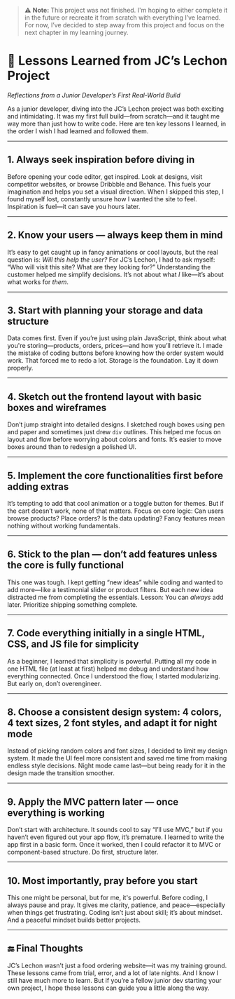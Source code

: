 > ⚠️ **Note:** This project was not finished. I'm hoping to either complete it in the future or recreate it from scratch with everything I’ve learned. For now, I’ve decided to step away from this project and focus on the next chapter in my learning journey.

# 🌟 Lessons Learned from JC’s Lechon Project  
*Reflections from a Junior Developer’s First Real-World Build*

As a junior developer, diving into the JC’s Lechon project was both exciting and intimidating. It was my first full build—from scratch—and it taught me way more than just how to write code. Here are ten key lessons I learned, in the order I wish I had learned and followed them.

---

## 1. Always seek inspiration before diving in  
Before opening your code editor, get inspired. Look at designs, visit competitor websites, or browse Dribbble and Behance. This fuels your imagination and helps you set a visual direction. When I skipped this step, I found myself lost, constantly unsure how I wanted the site to feel. Inspiration is fuel—it can save you hours later.

---

## 2. Know your users — always keep them in mind  
It’s easy to get caught up in fancy animations or cool layouts, but the real question is: *Will this help the user?* For JC’s Lechon, I had to ask myself: “Who will visit this site? What are they looking for?” Understanding the customer helped me simplify decisions. It’s not about what *I* like—it’s about what works for *them*.

---

## 3. Start with planning your storage and data structure  
Data comes first. Even if you’re just using plain JavaScript, think about what you're storing—products, orders, prices—and how you’ll retrieve it. I made the mistake of coding buttons before knowing how the order system would work. That forced me to redo a lot. Storage is the foundation. Lay it down properly.

---

## 4. Sketch out the frontend layout with basic boxes and wireframes  
Don’t jump straight into detailed designs. I sketched rough boxes using pen and paper and sometimes just drew `div` outlines. This helped me focus on layout and flow before worrying about colors and fonts. It’s easier to move boxes around than to redesign a polished UI.

---

## 5. Implement the core functionalities first before adding extras  
It’s tempting to add that cool animation or a toggle button for themes. But if the cart doesn’t work, none of that matters. Focus on core logic: Can users browse products? Place orders? Is the data updating? Fancy features mean nothing without working fundamentals.

---

## 6. Stick to the plan — don’t add features unless the core is fully functional  
This one was tough. I kept getting “new ideas” while coding and wanted to add more—like a testimonial slider or product filters. But each new idea distracted me from completing the essentials. Lesson: You can *always* add later. Prioritize shipping something complete.

---

## 7. Code everything initially in a single HTML, CSS, and JS file for simplicity  
As a beginner, I learned that simplicity is powerful. Putting all my code in one HTML file (at least at first) helped me debug and understand how everything connected. Once I understood the flow, I started modularizing. But early on, don’t overengineer.

---

## 8. Choose a consistent design system: 4 colors, 4 text sizes, 2 font styles, and adapt it for night mode  
Instead of picking random colors and font sizes, I decided to limit my design system. It made the UI feel more consistent and saved me time from making endless style decisions. Night mode came last—but being ready for it in the design made the transition smoother.

---

## 9. Apply the MVC pattern later — once everything is working  
Don’t start with architecture. It sounds cool to say “I’ll use MVC,” but if you haven’t even figured out your app flow, it’s premature. I learned to write the app first in a basic form. Once it worked, then I could refactor it to MVC or component-based structure. Do first, structure later.

---

## 10. Most importantly, pray before you start  
This one might be personal, but for me, it's powerful. Before coding, I always pause and pray. It gives me clarity, patience, and peace—especially when things get frustrating. Coding isn’t just about skill; it’s about mindset. And a peaceful mindset builds better projects.

---

## 🔚 Final Thoughts  
JC’s Lechon wasn’t just a food ordering website—it was my training ground. These lessons came from trial, error, and a lot of late nights. And I know I still have much more to learn. But if you’re a fellow junior dev starting your own project, I hope these lessons can guide you a little along the way.






